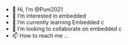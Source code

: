 - 👋 Hi, I’m @Puni2021
- 👀 I’m interested in embedded 
- 🌱 I’m currently learning Embedded c
- 💞️ I’m looking to collaborate on embedded c
- 📫 How to reach me ...

<!---
Puni2021/Puni2021 is a ✨ special ✨ repository because its `README.md` (this file) appears on your GitHub profile.
You can click the Preview link to take a look at your changes.
--->
